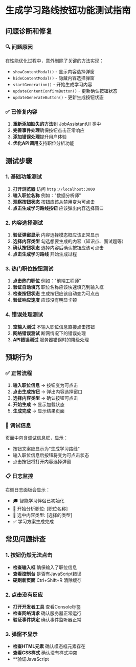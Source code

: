 # 生成学习路线按钮功能测试指南

## 问题诊断和修复

### 🔍 问题原因
在性能优化过程中，意外删除了关键的方法实现：
- `showContentModal()` - 显示内容选择弹窗
- `hideContentModal()` - 隐藏内容选择弹窗  
- `startGeneration()` - 开始生成学习内容
- `updateContentConfirmButton()` - 更新确认按钮状态
- `updateGenerateButton()` - 更新生成按钮状态

### ✅ 已修复内容
1. **重新添加缺失的方法**到 JobAssistantUI 类中
2. **完善事件处理**确保按钮点击正常响应
3. **添加错误处理**提升用户体验
4. **优化API调用**支持职位分析功能

## 测试步骤

### 1. 基础功能测试
1. **打开浏览器** 访问 `http://localhost:3000`
2. **输入职位名称** 例如："数据分析师"
3. **观察按钮状态** 按钮应该从禁用变为可点击
4. **点击生成学习路线按钮** 应该弹出内容选择窗口

### 2. 内容选择测试
1. **验证弹窗显示** 内容选择模态框应该正常显示
2. **选择内容类型** 勾选想要生成的内容（知识点、面试题等）
3. **确认按钮状态** 选择内容后确认按钮应该可点击
4. **点击生成学习路线** 开始生成过程

### 3. 热门职位按钮测试
1. **点击热门职位** 例如："前端工程师"
2. **验证自动填充** 职位名称应该快速填充到输入框
3. **检查按钮状态** 生成按钮应该自动变为可点击
4. **验证响应速度** 应该没有明显卡顿

### 4. 错误处理测试
1. **空输入测试** 不输入职位信息直接点击按钮
2. **网络错误测试** 断网情况下的错误处理
3. **API错误测试** 服务器错误时的降级处理

## 预期行为

### ✅ 正常流程
1. **输入职位信息** → 按钮变为可点击
2. **点击生成按钮** → 弹出内容选择窗口
3. **选择内容类型** → 确认按钮可点击
4. **开始生成** → 显示加载状态
5. **生成完成** → 显示结果页面

### 🔧 调试信息
页面中包含调试信息框，显示：
- 按钮文案应显示为"生成学习路线"
- 输入职位信息后按钮将变为可点击状态
- 点击按钮将打开内容选择弹窗

### 📋 日志监控
右侧日志面板会显示：
- 🎓 智能学习伴侣已初始化
- 💼 开始分析职位: [职位名称]
- 🎯 选中内容类型: [选择的类型]
- ✅ 学习方案生成完成

## 常见问题排查

### 1. 按钮仍然无法点击
- **检查输入框** 确保输入了职位信息
- **查看控制台** 是否有JavaScript错误
- **硬刷新页面** Ctrl+Shift+R 清除缓存

### 2. 点击没有反应
- **打开开发者工具** 查看Console标签
- **检查网络请求** 确认服务器正常运行
- **验证事件绑定** 确认事件监听器正常

### 3. 弹窗不显示
- **检查HTML元素** 确认模态框元素存在
- **查看CSS样式** 确认没有样式冲突
- **验证JavaScript